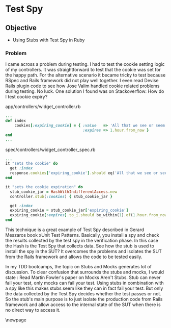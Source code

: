 # Test Spy #

## Objective ##

 - Using Stubs with Test Spy in Ruby

### Problem ###

 I came across a problem during testing. I had to test the cookie setting logic of my controllers. It was straightforward to test that the cookie was set for the happy path. For the alternative scenario it became tricky to test because RSpec and Rails framework did not play well together. I even read Devise Rails plugin code to see how Jose Valim handled cookie related problems during testing. No luck. One solution I found was on Stackoverflow: How do I test cookie expiry?

app/controllers/widget_controller.rb

```ruby
...
def index
    cookies[:expiring_cookie] = { :value   => 'All that we see or seem...', 
                                  :expires => 1.hour.from_now }
end
...
```

spec/controllers/widget_controller_spec.rb

```ruby
...
it "sets the cookie" do
  get :index
  response.cookies['expiring_cookie'].should eq('All that we see or seem...')
end

it "sets the cookie expiration" do
  stub_cookie_jar = HashWithIndifferentAccess.new
  controller.stub(:cookies) { stub_cookie_jar }

  get :index
  expiring_cookie = stub_cookie_jar['expiring_cookie']
  expiring_cookie[:expires].to_i.should be_within(1).of(1.hour.from_now.to_i)
end
```

This technique is a great example of Test Spy described in Gerard Meszaros book xUnit Test Patterns. Basically, you install a spy and check the results collected by the test spy in the verification phase. In this case the Hash is the Test Spy that collects data. See how the stub is used to install the spy in the SUT? It overcomes the problems and isolates the SUT from the Rails framework and allows the code to be tested easily. 

In my TDD bootcamps, the topic on Stubs and Mocks generates lot of discussion. To clear confusion that surrounds the stubs and mocks, I would state : Read Martin Fowler's paper on Mocks Aren't Stubs. Stub can never fail your test, only mocks can fail your test. Using stubs in combination with a spy like this makes stubs seem like they can in fact fail your test. But only the data collected by the Test Spy decides whether the test passes or not. So the stub's main purpose is to just isolate the production code from Rails framework and allow access to the internal state of the SUT when there is no direct way to access it.

\newpage
